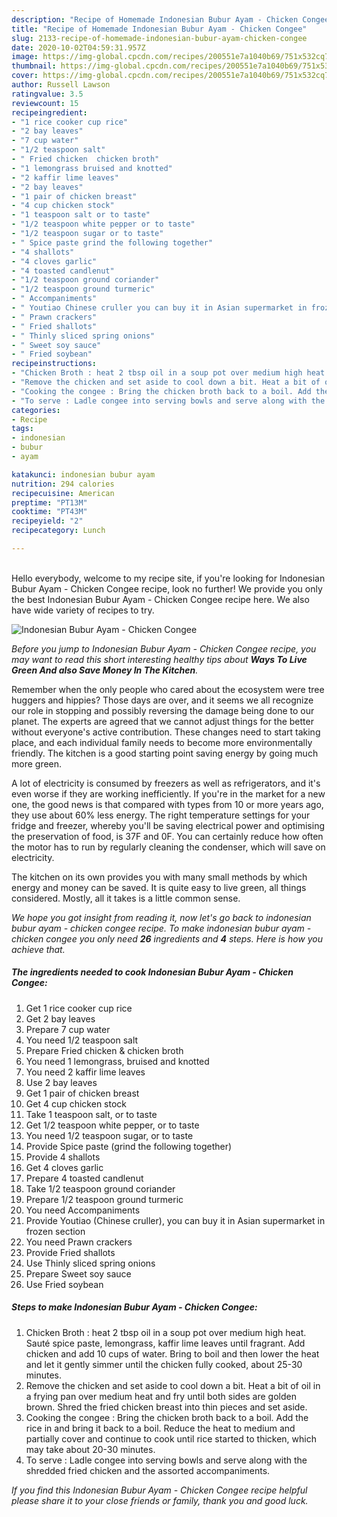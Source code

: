 ```yaml
---
description: "Recipe of Homemade Indonesian Bubur Ayam - Chicken Congee"
title: "Recipe of Homemade Indonesian Bubur Ayam - Chicken Congee"
slug: 2133-recipe-of-homemade-indonesian-bubur-ayam-chicken-congee
date: 2020-10-02T04:59:31.957Z
image: https://img-global.cpcdn.com/recipes/200551e7a1040b69/751x532cq70/indonesian-bubur-ayam-chicken-congee-recipe-main-photo.jpg
thumbnail: https://img-global.cpcdn.com/recipes/200551e7a1040b69/751x532cq70/indonesian-bubur-ayam-chicken-congee-recipe-main-photo.jpg
cover: https://img-global.cpcdn.com/recipes/200551e7a1040b69/751x532cq70/indonesian-bubur-ayam-chicken-congee-recipe-main-photo.jpg
author: Russell Lawson
ratingvalue: 3.5
reviewcount: 15
recipeingredient:
- "1 rice cooker cup rice"
- "2 bay leaves"
- "7 cup water"
- "1/2 teaspoon salt"
- " Fried chicken  chicken broth"
- "1 lemongrass bruised and knotted"
- "2 kaffir lime leaves"
- "2 bay leaves"
- "1 pair of chicken breast"
- "4 cup chicken stock"
- "1 teaspoon salt or to taste"
- "1/2 teaspoon white pepper or to taste"
- "1/2 teaspoon sugar or to taste"
- " Spice paste grind the following together"
- "4 shallots"
- "4 cloves garlic"
- "4 toasted candlenut"
- "1/2 teaspoon ground coriander"
- "1/2 teaspoon ground turmeric"
- " Accompaniments"
- " Youtiao Chinese cruller you can buy it in Asian supermarket in frozen section"
- " Prawn crackers"
- " Fried shallots"
- " Thinly sliced spring onions"
- " Sweet soy sauce"
- " Fried soybean"
recipeinstructions:
- "Chicken Broth : heat 2 tbsp oil in a soup pot over medium high heat. Sauté spice paste, lemongrass, kaffir lime leaves until fragrant. Add chicken and add 10 cups of water. Bring to boil and then lower the heat and let it gently simmer until the chicken fully cooked, about 25-30 minutes."
- "Remove the chicken and set aside to cool down a bit. Heat a bit of oil in a frying pan over medium heat and fry until both sides are golden brown. Shred the fried chicken breast into thin pieces and set aside."
- "Cooking the congee : Bring the chicken broth back to a boil. Add the rice in and bring it back to a boil. Reduce the heat to medium and partially cover and continue to cook until rice started to thicken, which may take about 20-30 minutes."
- "To serve : Ladle congee into serving bowls and serve along with the shredded fried chicken and the assorted accompaniments."
categories:
- Recipe
tags:
- indonesian
- bubur
- ayam

katakunci: indonesian bubur ayam 
nutrition: 294 calories
recipecuisine: American
preptime: "PT13M"
cooktime: "PT43M"
recipeyield: "2"
recipecategory: Lunch

---
```

<br>
Hello everybody, welcome to my recipe site, if you're looking for Indonesian Bubur Ayam - Chicken Congee recipe, look no further! We provide you only the best Indonesian Bubur Ayam - Chicken Congee recipe here. We also have wide variety of recipes to try.
<br>


![Indonesian Bubur Ayam - Chicken Congee](https://img-global.cpcdn.com/recipes/200551e7a1040b69/751x532cq70/indonesian-bubur-ayam-chicken-congee-recipe-main-photo.jpg)

<i>Before you jump to Indonesian Bubur Ayam - Chicken Congee recipe, you may want to read this short interesting healthy tips about 
<strong>Ways To Live Green And also Save Money In The Kitchen</strong>.</i>
</br>

Remember when the only people who cared about the ecosystem were tree huggers and hippies? Those days are over, and it seems we all recognize our role in stopping and possibly reversing the damage being done to our planet. The experts are agreed that we cannot adjust things for the better without everyone's active contribution. These changes need to start taking place, and each individual family needs to become more environmentally friendly. The kitchen is a good starting point saving energy by going much more green.

A lot of electricity is consumed by freezers as well as refrigerators, and it's even worse if they are working inefficiently. If you're in the market for a new one, the good news is that compared with types from 10 or more years ago, they use about 60% less energy. The right temperature settings for your fridge and freezer, whereby you'll be saving electrical power and optimising the preservation of food, is 37F and 0F. You can certainly reduce how often the motor has to run by regularly cleaning the condenser, which will save on electricity.

The kitchen on its own provides you with many small methods by which energy and money can be saved. It is quite easy to live green, all things considered. Mostly, all it takes is a little common sense.


<i>We hope you got insight from reading it, now let's go back to indonesian bubur ayam - chicken congee recipe. To make indonesian bubur ayam - chicken congee you only need <strong>26</strong> ingredients and <strong>4</strong> steps. Here is how you achieve that.
</i>

##### The ingredients needed to cook Indonesian Bubur Ayam - Chicken Congee:

1. Get 1 rice cooker cup rice
1. Get 2 bay leaves
1. Prepare 7 cup water
1. You need 1/2 teaspoon salt
1. Prepare  Fried chicken &amp; chicken broth
1. You need 1 lemongrass, bruised and knotted
1. You need 2 kaffir lime leaves
1. Use 2 bay leaves
1. Get 1 pair of chicken breast
1. Get 4 cup chicken stock
1. Take 1 teaspoon salt, or to taste
1. Get 1/2 teaspoon white pepper, or to taste
1. You need 1/2 teaspoon sugar, or to taste
1. Provide  Spice paste (grind the following together)
1. Provide 4 shallots
1. Get 4 cloves garlic
1. Prepare 4 toasted candlenut
1. Take 1/2 teaspoon ground coriander
1. Prepare 1/2 teaspoon ground turmeric
1. You need  Accompaniments
1. Provide  Youtiao (Chinese cruller), you can buy it in Asian supermarket in frozen section
1. You need  Prawn crackers
1. Provide  Fried shallots
1. Use  Thinly sliced spring onions
1. Prepare  Sweet soy sauce
1. Use  Fried soybean


##### Steps to make Indonesian Bubur Ayam - Chicken Congee:

1. Chicken Broth : heat 2 tbsp oil in a soup pot over medium high heat. Sauté spice paste, lemongrass, kaffir lime leaves until fragrant. Add chicken and add 10 cups of water. Bring to boil and then lower the heat and let it gently simmer until the chicken fully cooked, about 25-30 minutes.
1. Remove the chicken and set aside to cool down a bit. Heat a bit of oil in a frying pan over medium heat and fry until both sides are golden brown. Shred the fried chicken breast into thin pieces and set aside.
1. Cooking the congee : Bring the chicken broth back to a boil. Add the rice in and bring it back to a boil. Reduce the heat to medium and partially cover and continue to cook until rice started to thicken, which may take about 20-30 minutes.
1. To serve : Ladle congee into serving bowls and serve along with the shredded fried chicken and the assorted accompaniments.


<i>If you find this Indonesian Bubur Ayam - Chicken Congee recipe helpful please share it to your close friends or family, thank you and good luck.</i>
